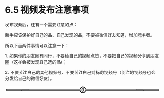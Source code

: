 # 6.5 视频发布注意事项

发布视频后，还有一个需要注意的点：

新手应该保护好自己的品、自己发现的品，不要被微信好友知道，增加竞争者。

所以下面两件事情可以注意一下：

1\. 如果你的朋友圈有同行，不要给自己的视频点赞，不要把自己的视频分享到朋友圈（这样会被发现自己选的品）；

2\. 不要关注自己的其他视频号，不要关注自己对标的视频号（关注的视频号也会分发给自己的微信好友）。

![](img/dda9ffd2a755d5c9e9ef78686ed11785.png)